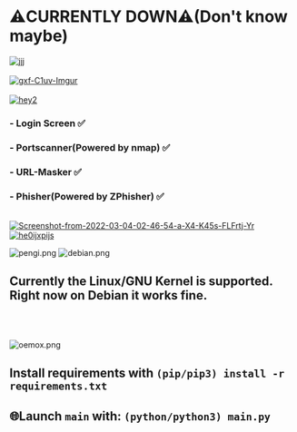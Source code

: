 # ⚠️CURRENTLY DOWN⚠️(Don't know maybe)
<a href="https://youtu.be/iik25wqIuFo"><img src="https://i.ibb.co/Bjw6d6F/jjj.png" alt="jjj" border="0"></a>
<br><br>
<a href="https://youtu.be/iik25wqIuFo"><img src="https://i.ibb.co/qsJb5tL/gxf-C1uv-Imgur.png" alt="gxf-C1uv-Imgur" border="0"></a>
<br><br>
<a href="https://youtu.be/iik25wqIuFo"><img src="https://i.ibb.co/8BbNZRK/haxxx.png" alt="hey2" border="0"></a>

### - Login Screen ✅
### - Portscanner(Powered by nmap) ✅
### - URL-Masker ✅
### - Phisher(Powered by ZPhisher) ✅
<br>
<a href="https://youtu.be/iik25wqIuFo"><img src="https://i.ibb.co/0QPgqnc/Screenshot-from-2022-03-04-02-46-54-a-X4-K45s-FLFrtj-Yr.png" alt="Screenshot-from-2022-03-04-02-46-54-a-X4-K45s-FLFrtj-Yr" border="0"></a>
<a href="https://youtu.be/iik25wqIuFo"><img src="https://i.ibb.co/J3x3mHr/he0ijxpijs.png" alt="he0ijxpijs" border="0"></a>

![pengi.png](https://i.ibb.co/2t1rKWh/pengi.png)
![debian.png](https://i.ibb.co/3NVB6GY/external-content-duckduckgo.png)

## Currently the Linux/GNU Kernel is supported. Right now on Debian it works fine. 
<br><br>


![oemox.png](https://i.postimg.cc/zvLgJv7Q/oemox.png)
## Install requirements with ```(pip/pip3) install -r requirements.txt```
## 🌐Launch `main` with: ``(python/python3) main.py``
